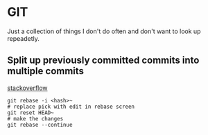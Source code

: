 # GIT
Just a collection of things I don't do often and don't want to look up repeadetly.

## Split up previously committed commits into multiple commits
[stackoverflow](https://stackoverflow.com/questions/6217156/break-a-previous-commit-into-multiple-commits)
```
git rebase -i <hash>~
# replace pick with edit in rebase screen
git reset HEAD~
# make the changes
git rebase --continue
```
